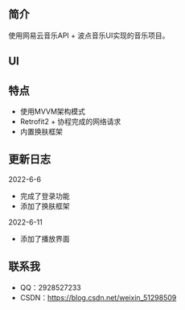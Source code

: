 ## 简介

使用网易云音乐API + 波点音乐UI实现的音乐项目。

## UI

## 特点
* 使用MVVM架构模式
* Retrofit2 + 协程完成的网络请求
* 内置换肤框架

## 更新日志

2022-6-6
* 完成了登录功能
* 添加了换肤框架

2022-6-11
* 添加了播放界面

## 联系我

* QQ：2928527233
* CSDN：https://blog.csdn.net/weixin_51298509

